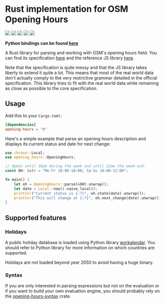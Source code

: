 Rust implementation for OSM Opening Hours
=========================================

[![](https://img.shields.io/crates/v/opening-hours)][opening-hours]
[![](https://img.shields.io/pypi/v/opening-hours-py)][pypy]
[![](https://img.shields.io/docsrs/opening-hours)][docs]
[![](https://img.shields.io/crates/l/opening-hours)][opening-hours]
[![](https://img.shields.io/codecov/c/github/remi-dupre/opening-hours-rs)][codecov]


**Python bindings can be found [here](https://github.com/remi-dupre/opening-hours-rs/tree/master/python)**

A Rust library for parsing and working with OSM's opening hours field. You can
find its specification [here](https://wiki.openstreetmap.org/wiki/Key:opening_hours/specification)
and the reference JS library [here](https://github.com/opening-hours/opening_hours.js).

Note that the specification is quite messy and that the JS library takes
liberty to extend it quite a lot. This means that most of the real world data
don't actually comply to the very restrictive grammar detailed in the official
specification. This library tries to fit with the real world data while
remaining as close as possible to the core specification.


Usage
-----

Add this to your `Cargo.toml`:

```toml
[dependencies]
opening-hours = "0"
```

Here's a simple example that parse an opening hours description and displays
its current status and date for next change:

```rust
use chrono::Local;
use opening_hours::OpeningHours;

// Opens until 18pm during the week and until 12am the week-end.
const OH: &str = "Mo-Fr 10:00-18:00; Sa-Su 10:00-12:00";

fn main() {
    let oh = OpeningHours::parse(&OH).unwrap();
    let date = Local::now().naive_local();
    println!("Current status is {:?}", oh.state(date).unwrap());
    println!("This will change at {:?}", oh.next_change(date).unwrap());
}
```


Supported features
------------------

### Holidays

A public holiday database is loaded using Python library [workalendar]. You
should refer to Python library for more information on which countries are
supported.

Holidays are not loaded beyond year 2050 to avoid having a huge binary.


### Syntax

If you are only interested in parsing expressions but not on the evaluation or
if you want to build your own evaluation engine, you should probably rely on
the [opening-hours-syntax] crate.



[opening-hours]: https://crates.io/crates/opening-hours
    "Package"

[opening-hours-syntax]: https://crates.io/crates/opening-hours-syntax
    "Syntax Package"

[docs]: https://docs.rs/opening-hours
    "Documentation"

[pypy]: https://pypi.org/project/opening-hours-py
    "Python package"

[codecov]: https://app.codecov.io/gh/remi-dupre/opening-hours-rs
    "Code coverage"

[workalendar]: https://pypi.org/project/workalendar/
    "Worldwide holidays and working days helper and toolkit."
